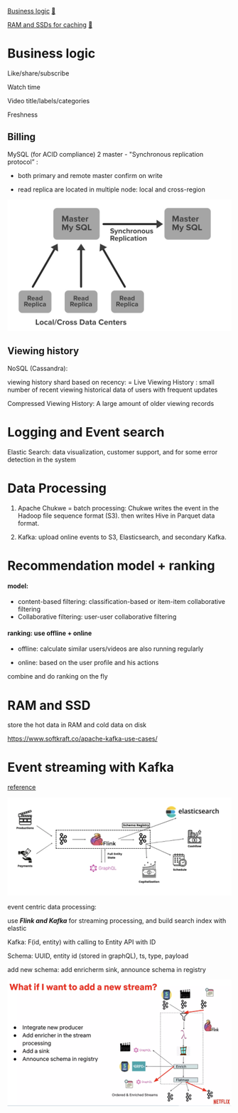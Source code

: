 [Business logic](https://www.geeksforgeeks.org/system-design-netflix-a-complete-architecture/) [🔗](#business-logic)

[RAM and SSDs for caching](https://netflixtechblog.com/evolution-of-application-data-caching-from-ram-to-ssd-a33d6fa7a690) [🔗](#ram-and-ssd)

# Business logic

Like/share/subscribe

Watch time

Video title/labels/categories

Freshness



## Billing

MySQL (for ACID compliance)
2 master - "Synchronous replication protocol” :
- both primary and remote master confirm on write

- read replica are located in multiple node: local and cross-region

![png](../pics/netflix-2master-SQL.jpg)


## Viewing history

NoSQL (Cassandra):

viewing history
shard based on recency:
= Live Viewing History : small number of recent viewing historical data of users with frequent updates


Compressed Viewing History: A large amount of older viewing records


# Logging and Event search
Elastic Search: data visualization, customer support, and for some error detection in the system

# Data Processing
1) Apache Chukwe = batch processing: Chukwe writes the event in the Hadoop file sequence format (S3).  then writes Hive in Parquet data format.

2) Kafka: upload online events to S3, Elasticsearch, and secondary Kafka.


# Recommendation model + ranking
#### model:
- content-based filtering:  classification-based or item-item collaborative filtering
- Collaborative filtering: user-user collaborative filtering

#### ranking: use offline + online
- offline:  calculate similar users/videos are also running regularly

- online: based on the user profile and his actions

combine and do ranking on the fly

# RAM and SSD
store the hot data in RAM and cold data on disk


https://www.softkraft.co/apache-kafka-use-cases/

# Event streaming with Kafka

[reference](https://www.slideshare.net/ConfluentInc/eventing-things-a-netflix-original-nitin-sharma-netflix-kafka-summit-sf-2019-179806392)

![](../pics/netflix-kafka.png)

event centric data processing:

use ***Flink and Kafka*** for streaming processing, and build search index with elastic

Kafka:
F(id, entity) with calling to Entity API with ID

Schema: UUID, entity id (stored in graphQL), ts, type, payload

add new schema: add enricherm sink, announce schema in registry

![](../pics/netflix-kafka-scale.png)
